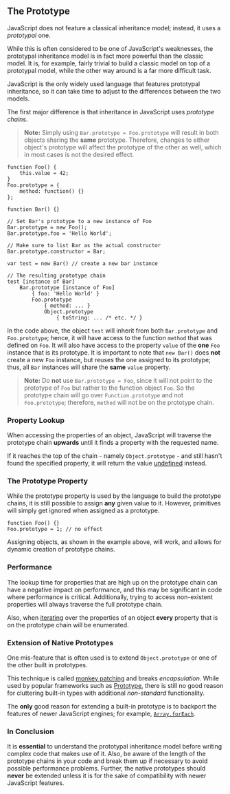 ## The Prototype

JavaScript does not feature a classical inheritance model; instead, it uses a 
*prototypal* one. 

While this is often considered to be one of JavaScript's weaknesses, the 
prototypal inheritance model is in fact more powerful than the classic model.
It is, for example, fairly trivial to build a classic model on top of a
prototypal model, while the other way around is a far more difficult task.

JavaScript is the only widely used language that features prototypal
inheritance, so it can take time to adjust to the differences between the two
models. 

The first major difference is that inheritance in JavaScript uses *prototype
chains*.

> **Note:** Simply using `Bar.prototype = Foo.prototype` will result in both objects
> sharing the **same** prototype. Therefore, changes to either object's prototype 
> will affect the prototype of the other as well, which in most cases is not the 
> desired effect.

    function Foo() {
        this.value = 42;
    }
    Foo.prototype = {
        method: function() {}
    };

    function Bar() {}

    // Set Bar's prototype to a new instance of Foo
    Bar.prototype = new Foo();
    Bar.prototype.foo = 'Hello World';

    // Make sure to list Bar as the actual constructor
    Bar.prototype.constructor = Bar;

    var test = new Bar() // create a new bar instance

    // The resulting prototype chain
    test [instance of Bar]
        Bar.prototype [instance of Foo] 
            { foo: 'Hello World' }
            Foo.prototype
                { method: ... }
                Object.prototype
                    { toString: ... /* etc. */ }

In the code above, the object `test` will inherit from both `Bar.prototype` and
`Foo.prototype`; hence, it will have access to the function `method` that was 
defined on `Foo`. It will also have access to the property `value` of the
**one** `Foo` instance that is its prototype. It is important to note that `new
Bar()` does **not** create a new `Foo` instance, but reuses the one assigned to 
its prototype; thus, all `Bar` instances will share the **same** `value` property.

> **Note:** Do **not** use `Bar.prototype = Foo`, since it will not point to 
> the prototype of `Foo` but rather to the function object `Foo`. So the 
> prototype chain will go over `Function.prototype` and not `Foo.prototype`;
> therefore, `method` will not be on the prototype chain.

### Property Lookup

When accessing the properties of an object, JavaScript will traverse the
prototype chain **upwards** until it finds a property with the requested name.

If it reaches the top of the chain - namely `Object.prototype` - and still
hasn't found the specified property, it will return the value
[undefined](#core.undefined) instead.

### The Prototype Property

While the prototype property is used by the language to build the prototype
chains, it is still possible to assign **any** given value to it. However, 
primitives will simply get ignored when assigned as a prototype.

    function Foo() {}
    Foo.prototype = 1; // no effect

Assigning objects, as shown in the example above, will work, and allows for dynamic
creation of prototype chains.

### Performance

The lookup time for properties that are high up on the prototype chain can have
a negative impact on performance, and this may be significant in code where
performance is critical. Additionally, trying to access non-existent properties
will always traverse the full prototype chain. 

Also, when [iterating](#object.forinloop) over the properties of an object 
**every** property that is on the prototype chain will be enumerated.

### Extension of Native Prototypes

One mis-feature that is often used is to extend `Object.prototype` or one of the
other built in prototypes.

This technique is called [monkey patching][1] and breaks *encapsulation*. While 
used by popular frameworks such as [Prototype][2], there is still no good 
reason for cluttering built-in types with additional *non-standard* functionality.

The **only** good reason for extending a built-in prototype is to backport 
the features of newer JavaScript engines; for example, 
[`Array.forEach`][3].

### In Conclusion

It is **essential** to understand the prototypal inheritance model before
writing complex code that makes use of it. Also, be aware of the length of the
prototype chains in your code and break them up if necessary to avoid possible
performance problems. Further, the native prototypes should **never** be
extended unless it is for the sake of compatibility with newer JavaScript
features.

[1]: http://en.wikipedia.org/wiki/Monkey_patch
[2]: http://prototypejs.org/
[3]: https://developer.mozilla.org/en/JavaScript/Reference/Global_Objects/Array/forEach

